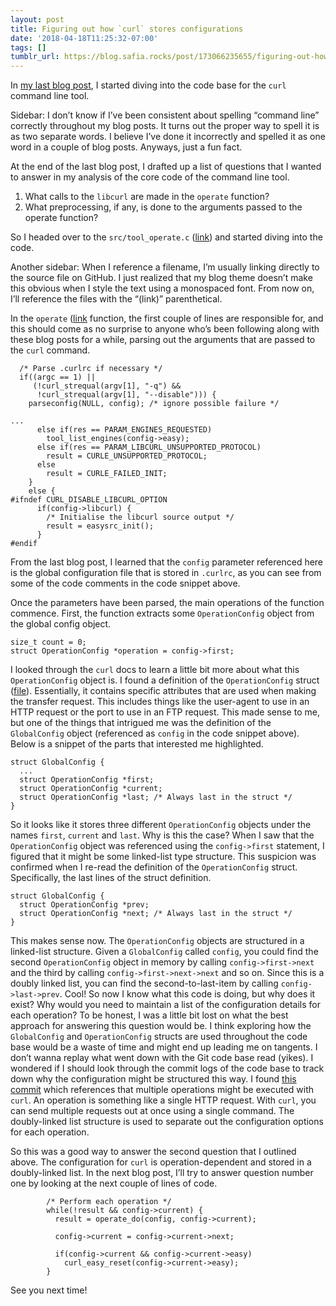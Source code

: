 ```yaml
---
layout: post
title: Figuring out how `curl` stores configurations
date: '2018-04-18T11:25:32-07:00'
tags: []
tumblr_url: https://blog.safia.rocks/post/173066235655/figuring-out-how-curl-stores-configurations
---
```

In [my last blog post](https://blog.safia.rocks/2018-04-16-curling-up-with-the-curl-code-base/), I started diving into the code base for the `curl` command line tool.

Sidebar: I don’t know if I’ve been consistent about spelling “command line” correctly throughout my blog posts. It turns out the proper way to spell it is as two separate words. I believe I’ve done it incorrectly and spelled it as one word in a couple of blog posts. Anyways, just a fun fact.

At the end of the last blog post, I drafted up a list of questions that I wanted to answer in my analysis of the core code of the command line tool.

1. What calls to the `libcurl` are made in the `operate` function?
2. What preprocessing, if any, is done to the arguments passed to the operate function?

So I headed over to the `src/tool_operate.c` ([link](https://github.com/curl/curl/blob/36f0f47887563b2e016554dc0b8747cef39f746f/src/tool_operate.c)) and started diving into the code.

Another sidebar: When I reference a filename, I’m usually linking directly to the source file on GitHub. I just realized that my blog theme doesn’t make this obvious when I style the text using a monospaced font. From now on, I’ll reference the files with the “(link)” parenthetical.

In the `operate` ([link](https://github.com/curl/curl/blob/36f0f47887563b2e016554dc0b8747cef39f746f/src/tool_operate.c#L1926%5D) function, the first couple of lines are responsible for, and this should come as no surprise to anyone who’s been following along with these blog posts for a while, parsing out the arguments that are passed to the `curl` command.

      /* Parse .curlrc if necessary */
      if((argc == 1) ||
         (!curl_strequal(argv[1], "-q") &&
          !curl_strequal(argv[1], "--disable"))) {
        parseconfig(NULL, config); /* ignore possible failure */
    
    ...
          else if(res == PARAM_ENGINES_REQUESTED)
            tool_list_engines(config->easy);
          else if(res == PARAM_LIBCURL_UNSUPPORTED_PROTOCOL)
            result = CURLE_UNSUPPORTED_PROTOCOL;
          else
            result = CURLE_FAILED_INIT;
        }
        else {
    #ifndef CURL_DISABLE_LIBCURL_OPTION
          if(config->libcurl) {
            /* Initialise the libcurl source output */
            result = easysrc_init();
          }
    #endif

From the last blog post, I learned that the `config` parameter referenced here is the global configuration file that is stored in `.curlrc`, as you can see from some of the code comments in the code snippet above.

Once the parameters have been parsed, the main operations of the function commence. First, the function extracts some `OperationConfig` object from the global config object.

    size_t count = 0;
    struct OperationConfig *operation = config->first;

I looked through the `curl` docs to learn a little bit more about what this `OperationConfig` object is. I found a definition of the `OperationConfig` struct ([file](https://github.com/curl/curl/blob/ba48863e52ab042a6cf754e254dfb5062a45b090/src/tool_cfgable.h)). Essentially, it contains specific attributes that are used when making the transfer request. This includes things like the user-agent to use in an HTTP request or the port to use in an FTP request. This made sense to me, but one of the things that intrigued me was the definition of the `GlobalConfig` object (referenced as `config` in the code snippet above). Below is a snippet of the parts that interested me highlighted.

    struct GlobalConfig {
      ...
      struct OperationConfig *first;
      struct OperationConfig *current;
      struct OperationConfig *last; /* Always last in the struct */
    }

So it looks like it stores three different `OperationConfig` objects under the names `first`, `current` and `last`. Why is this the case? When I saw that the `OperationConfig` object was referenced using the `config->first` statement, I figured that it might be some linked-list type structure. This suspicion was confirmed when I re-read the definition of the `OperationConfig` struct. Specifically, the last lines of the struct definition.

    struct GlobalConfig {
      struct OperationConfig *prev;
      struct OperationConfig *next; /* Always last in the struct */
    }

This makes sense now. The `OperationConfig` objects are structured in a linked-list structure. Given a `GlobalConfig` called `config`, you could find the second `OperationConfig` object in memory by calling `config->first->next` and the third by calling `config->first->next->next` and so on. Since this is a doubly linked list, you can find the second-to-last-item by calling `config->last->prev`. Cool! So now I know what this code is doing, but why does it exist? Why would you need to maintain a list of the configuration details for each operation? To be honest, I was a little bit lost on what the best approach for answering this question would be. I think exploring how the `GlobalConfig` and `OperationConfig` structs are used throughout the code base would be a waste of time and might end up leading me on tangents. I don’t wanna replay what went down with the Git code base read (yikes). I wondered if I should look through the commit logs of the code base to track down why the configuration might be structured this way. I found [this commit](https://github.com/curl/curl/commit/68920b6c113f7e3dd873d4b2d98f712c187b3765) which references that multiple operations might be executed with `curl`. An operation is something like a single HTTP request. With `curl`, you can send multiple requests out at once using a single command. The doubly-linked list structure is used to separate out the configuration options for each operation.

So this was a good way to answer the second question that I outlined above. The configuration for `curl` is operation-dependent and stored in a doubly-linked list. In the next blog post, I’ll try to answer question number one by looking at the next couple of lines of code.

            /* Perform each operation */
            while(!result && config->current) {
              result = operate_do(config, config->current);
    
              config->current = config->current->next;
    
              if(config->current && config->current->easy)
                curl_easy_reset(config->current->easy);
            }

See you next time!

